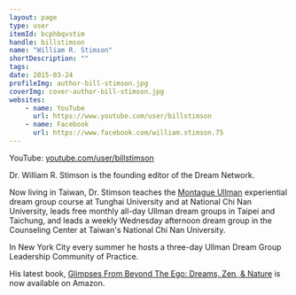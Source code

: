 ```yaml
---
layout: page
type: user
itemId: bcphbqvstim
handle: billstimson
name: "William R. Stimson"
shortDescription: ""
tags:
date: 2015-03-24
profileImg: author-bill-stimson.jpg
coverImg: cover-author-bill-stimson.jpg
websites:
    - name: YouTube
      url: https://www.youtube.com/user/billstimson
    - name: Facebook
      url: https://www.facebook.com/william.stimson.75
---
```


YouTube: [youtube.com/user/billstimson](https://www.youtube.com/user/billstimson)

Dr. William R. Stimson is the founding editor of the Dream Network.

Now living in Taiwan, Dr. Stimson teaches the [Montague Ullman](../@montagueullman) experiential dream group course at Tunghai University and at National Chi Nan University, leads free monthly all-day Ullman dream groups in Taipei and Taichung, and leads a weekly Wednesday afternoon dream group in the Counseling Center at Taiwan's National Chi Nan University.

In New York City every summer he hosts a three-day Ullman Dream Group Leadership Community of Practice.

His latest book, [Glimpses From Beyond The Ego: Dreams, Zen, & Nature](https://www.amazon.com/Glimpses-Beyond-Ego-Dreams-Nature/dp/B08F6RYH8W/ref=sr_1_1?dchild=1&qid=1602155108&refinements=p_27%3A+Ph.D.%5CcWilliam+R.+Stimson&s=books&sr=1-1&text=William+R.+Stimson%2C+Ph.D.) is now available on Amazon.
